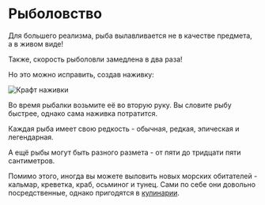 # Рыболовство

Для большего реализма, рыба вылавливается не в качестве предмета, а в живом виде!

Также, скорость рыболовли замедлена в два раза!

Но это можно исправить, создав наживку:

![Крафт наживки](https://imgur.com/OV9yOKb.png)

Во время рыбалки возьмите её во вторую руку. Вы словите рыбу быстрее, однако сама наживка потратится.

Каждая рыба имеет свою редкость - обычная, редкая, эпическая и легендарная.

А ещё рыбы могут быть разного размета - от пяти до тридцати пяти сантиметров.

Помимо этого, иногда вы можете выловить новых морских обитателей - кальмар, креветка, краб, осьминог и тунец. Сами по себе они довольно посредственные, однако пригодятся в [кулинарии](/wiki/gameplay/culinary).
